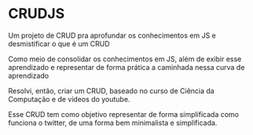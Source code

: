 # CRUDJS
Um projeto de CRUD pra aprofundar os conhecimentos em JS e desmistificar o que é um CRUD


Como meio de consolidar os conhecimentos em JS, além de exibir esse aprendizado e representar de forma prática a caminhada nessa curva de aprendizado

Resolvi, então, criar um CRUD, baseado no curso de Ciência da Computação e de vídeos do youtube.

Esse CRUD tem como objetivo representar de forma simplificada como funciona o twitter, de uma forma bem minimalista e simplificada.
